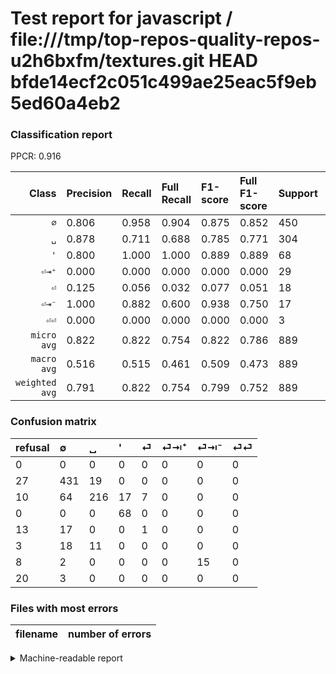 # Test report for javascript / file:///tmp/top-repos-quality-repos-u2h6bxfm/textures.git HEAD bfde14ecf2c051c499ae25eac5f9eb5ed60a4eb2

### Classification report

PPCR: 0.916

| Class | Precision | Recall | Full Recall | F1-score | Full F1-score | Support | Full Support | PPCR |
|------:|:----------|:-------|:------------|:---------|:---------|:--------|:-------------|:-----|
| `∅` | 0.806| 0.958| 0.904| 0.875| 0.852| 450| 477| 0.943 |
| `␣` | 0.878| 0.711| 0.688| 0.785| 0.771| 304| 314| 0.968 |
| `'` | 0.800| 1.000| 1.000| 0.889| 0.889| 68| 68| 1.000 |
| `⏎⇥⁺` | 0.000| 0.000| 0.000| 0.000| 0.000| 29| 32| 0.906 |
| `⏎` | 0.125| 0.056| 0.032| 0.077| 0.051| 18| 31| 0.581 |
| `⏎⇥⁻` | 1.000| 0.882| 0.600| 0.938| 0.750| 17| 25| 0.680 |
| `⏎⏎` | 0.000| 0.000| 0.000| 0.000| 0.000| 3| 23| 0.130 |
| `micro avg` | 0.822| 0.822| 0.754| 0.822| 0.786| 889| 970| 0.916 |
| `macro avg` | 0.516| 0.515| 0.461| 0.509| 0.473| 889| 970| 0.916 |
| `weighted avg` | 0.791| 0.822| 0.754| 0.799| 0.752| 889| 970| 0.916 |

### Confusion matrix

|refusal|  ∅| ␣| '| ⏎| ⏎⇥⁺| ⏎⇥⁻| ⏎⏎| 
|:---|:---|:---|:---|:---|:---|:---|:---|
|0 |0 |0 |0 |0 |0 |0 |0 |
|27 |431 |19 |0 |0 |0 |0 |0 |
|10 |64 |216 |17 |7 |0 |0 |0 |
|0 |0 |0 |68 |0 |0 |0 |0 |
|13 |17 |0 |0 |1 |0 |0 |0 |
|3 |18 |11 |0 |0 |0 |0 |0 |
|8 |2 |0 |0 |0 |0 |15 |0 |
|20 |3 |0 |0 |0 |0 |0 |0 |

### Files with most errors

| filename | number of errors|
|:----:|:-----|

<details>
    <summary>Machine-readable report</summary>
```json
{
  "cl_report": {"\u0027": {"f1-score": 0.888888888888889, "precision": 0.8, "recall": 1.0, "support": 68}, "macro avg": {"f1-score": 0.5091276306885444, "precision": 0.5155223224461885, "recall": 0.515173227185611, "support": 889}, "micro avg": {"f1-score": 0.8222722159730033, "precision": 0.8222722159730034, "recall": 0.8222722159730034, "support": 889}, "weighted avg": {"f1-score": 0.799045948533438, "precision": 0.7908888568664499, "recall": 0.8222722159730034, "support": 889}, "\u2205": {"f1-score": 0.8751269035532995, "precision": 0.805607476635514, "recall": 0.9577777777777777, "support": 450}, "\u23ce": {"f1-score": 0.07692307692307691, "precision": 0.125, "recall": 0.05555555555555555, "support": 18}, "\u23ce\u21e5\u207a": {"f1-score": 0.0, "precision": 0.0, "recall": 0.0, "support": 29}, "\u23ce\u21e5\u207b": {"f1-score": 0.9375, "precision": 1.0, "recall": 0.8823529411764706, "support": 17}, "\u23ce\u23ce": {"f1-score": 0.0, "precision": 0.0, "recall": 0.0, "support": 3}, "\u2423": {"f1-score": 0.7854545454545453, "precision": 0.8780487804878049, "recall": 0.7105263157894737, "support": 304}},
  "cl_report_full": {"\u0027": {"f1-score": 0.888888888888889, "precision": 0.8, "recall": 1.0, "support": 68}, "macro avg": {"f1-score": 0.47333973824657055, "precision": 0.5155223224461885, "recall": 0.4605314421411277, "support": 970}, "micro avg": {"f1-score": 0.7864443249058634, "precision": 0.8222722159730034, "recall": 0.7536082474226804, "support": 970}, "weighted avg": {"f1-score": 0.7518671942629808, "precision": 0.7662444159054752, "recall": 0.7536082474226804, "support": 970}, "\u2205": {"f1-score": 0.8517786561264822, "precision": 0.805607476635514, "recall": 0.9035639412997903, "support": 477}, "\u23ce": {"f1-score": 0.05128205128205128, "precision": 0.125, "recall": 0.03225806451612903, "support": 31}, "\u23ce\u21e5\u207a": {"f1-score": 0.0, "precision": 0.0, "recall": 0.0, "support": 32}, "\u23ce\u21e5\u207b": {"f1-score": 0.7499999999999999, "precision": 1.0, "recall": 0.6, "support": 25}, "\u23ce\u23ce": {"f1-score": 0.0, "precision": 0.0, "recall": 0.0, "support": 23}, "\u2423": {"f1-score": 0.7714285714285715, "precision": 0.8780487804878049, "recall": 0.6878980891719745, "support": 314}},
  "ppcr": 0.9164948453608247
}
```
</details>
